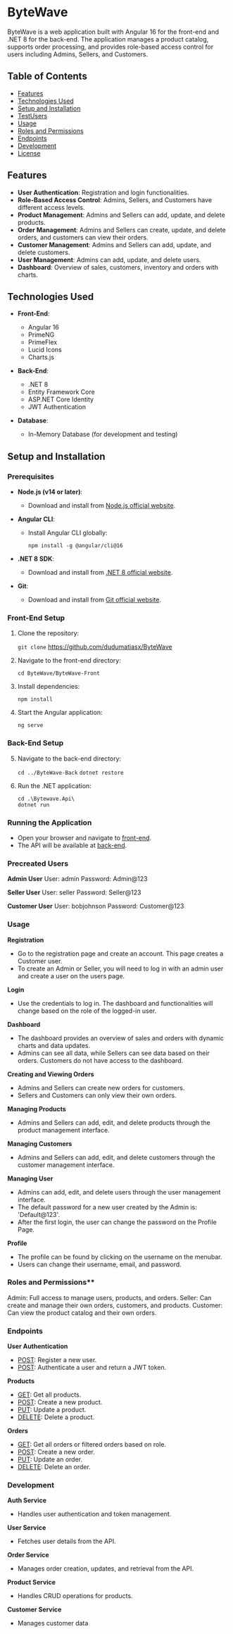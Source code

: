 # ByteWave

ByteWave is a web application built with Angular 16 for the front-end and .NET 8 for the back-end. The application manages a product catalog, supports order processing, and provides role-based access control for users including Admins, Sellers, and Customers.

## Table of Contents

- [Features](#features)
- [Technologies Used](#technologies-used)
- [Setup and Installation](#setup-and-installation)
- [TestUsers](#precreated-users)
- [Usage](#usage)
- [Roles and Permissions](#roles-and-permissions)
- [Endpoints](#endpoints)
- [Development](#development)
- [License](#license)

## Features

- **User Authentication**: Registration and login functionalities.
- **Role-Based Access Control**: Admins, Sellers, and Customers have different access levels.
- **Product Management**: Admins and Sellers can add, update, and delete products.
- **Order Management**: Admins and Sellers can create, update, and delete orders, and customers can view their orders.
- **Customer Management**: Admins and Sellers can add, update, and delete customers.
- **User Management**: Admins can add, update, and delete users.
- **Dashboard**: Overview of sales, customers, inventory and orders with charts.

## Technologies Used

- **Front-End**:
  - Angular 16
  - PrimeNG
  - PrimeFlex
  - Lucid Icons
  - Charts.js

- **Back-End**:
  - .NET 8
  - Entity Framework Core
  - ASP.NET Core Identity
  - JWT Authentication

- **Database**:
  - In-Memory Database (for development and testing)

## Setup and Installation

### Prerequisites

- **Node.js (v14 or later)**:
  - Download and install from [Node.js official website](https://nodejs.org/).

- **Angular CLI**:
  - Install Angular CLI globally:

    `npm install -g @angular/cli@16`

- **.NET 8 SDK**:
  - Download and install from [.NET 8 official website](https://dotnet.microsoft.com/download/dotnet/8.0).

- **Git**:
  - Download and install from [Git official website](https://git-scm.com/).

### Front-End Setup

1. Clone the repository:

   `git clone` <https://github.com/dudumatiasx/ByteWave>

2. Navigate to the front-end directory:

   `cd ByteWave/ByteWave-Front`

3. Install dependencies:

   `npm install`

4. Start the Angular application:

   `ng serve`

### Back-End Setup

5. Navigate to the back-end directory:

   `cd ../ByteWave-Back`
   `dotnet restore`

6. Run the .NET application:

   `cd .\Bytewave.Api\`  
   `dotnet run`


### Running the Application
  
  - Open your browser and navigate to [front-end](http://localhost:4200).
  - The API will be available at [back-end](https://localhost:5200/swagger/index.html).

### Precreated Users

  **Admin User**
  User: admin
  Password: Admin@123

  **Seller User**
  User: seller
  Password: Seller@123

  **Customer User**
  User: bobjohnson
  Password: Customer@123

### Usage

  **Registration**
  - Go to the registration page and create an account. This page creates a Customer user.
  - To create an Admin or Seller, you will need to log in with an admin user and create a user on the users page.

  **Login**
  - Use the credentials to log in. The dashboard and functionalities will change based on the role of the logged-in user.
  
  **Dashboard**
  - The dashboard provides an overview of sales and orders with dynamic charts and data updates.
  - Admins can see all data, while Sellers can see data based on their orders. Customers do not have access to the dashboard.
  
  **Creating and Viewing Orders**
  - Admins and Sellers can create new orders for customers.
  - Sellers and Customers can only view their own orders.

  **Managing Products**
  - Admins and Sellers can add, edit, and delete products through the product management interface.

  **Managing Customers**
  - Admins and Sellers can add, edit, and delete customers through the customer management interface.

  **Managing User**
  - Admins can add, edit, and delete users through the user management interface.
  - The default password for a new user created by the Admin is: 'Default@123'.
  - After the first login, the user can change the password on the Profile Page.

  **Profile**
  - The profile can be found by clicking on the username on the menubar.
  - Users can change their username, email, and password.

### Roles and Permissions**
  Admin: Full access to manage users, products, and orders.
  Seller: Can create and manage their own orders, customers, and products.
  Customer: Can view the product catalog and their own orders.

### Endpoints

  **User Authentication**
  - [POST](/api/auth/register): Register a new user.
  - [POST](/api/auth/login): Authenticate a user and return a JWT token.

  **Products**
  - [GET](/api/products): Get all products.
  - [POST](/api/products): Create a new product.
  - [PUT](/api/products/{id}): Update a product.
  - [DELETE](/api/products/{id}): Delete a product.

  **Orders**
  - [GET](/api/orders): Get all orders or filtered orders based on role.
  - [POST](/api/orders): Create a new order.
  - [PUT](/api/orders/{id}): Update an order.
  - [DELETE](/api/orders/{id}): Delete an order.

### Development

  **Auth Service**
  - Handles user authentication and token management.

  **User Service**
  - Fetches user details from the API.
  
  **Order Service**
  - Manages order creation, updates, and retrieval from the API.
  
  **Product Service**
  - Handles CRUD operations for products.
  
  **Customer Service**
  - Manages customer data 

